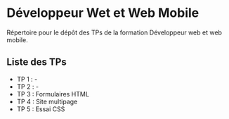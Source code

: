 # Développeur Wet et Web Mobile
Répertoire pour le dépôt des TPs de la formation Développeur web et web mobile.

## Liste des TPs
- TP 1 : -
- TP 2 : -
- TP 3 : Formulaires HTML
- TP 4 : Site multipage
- TP 5 : Essai CSS

